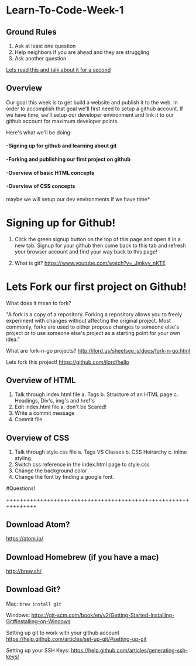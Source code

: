 # Learn-To-Code-Week-1

## Ground Rules
1. Ask at least one question
2. Help neighbors if you are ahead and they are struggling
3. Ask another question

[Lets read this and talk about it for a second]("https://s3-eu-west-1.amazonaws.com/teaching-programming/TopFiveMistakesWhenProgramming.png")

## Overview
Our goal this week is to get build a website and publish it to the web. In order
to accomplish that goal we'll first need to setup a github account. If we have
time, we'll setup our developer environment and link it to our github account for
maximum developer points.

Here's what we'll be doing:

####  -Signing up for github and learning about git
####  -Forking and publishing our first project on github
####  -Overview of basic HTML concepts
####  -Overview of CSS concepts
maybe we will setup our dev environments if we have time*





# Signing up for Github!
1. Click the green signup button on the top of this page and open it in a new tab.
Signup for your github then come back to this tab and refresh your browser account
and find your way back to this page!

2. What is git?
https://www.youtube.com/watch?v=_Jmkvv_nKTE




# Lets Fork our first project on Github!
What does it mean to fork?

"A fork is a copy of a repository. Forking a repository allows you to freely experiment with changes without affecting the original project. Most commonly, forks are used to either propose changes to someone else's project or to use someone else's project as a starting point for your own idea."

What are fork-n-go projects?
http://jlord.us/sheetsee.js/docs/fork-n-go.html


Lets fork this project!
https://github.com/jlord/hello


## Overview of HTML
  1. Talk through index.html file
    a. Tags
    b. Structure of an HTML page
    c. Headings, Div's, img's and href's
  2. Edit index.html file
    a. don't be Scared!
  3. Write a commit message
  4. Commit file


## Overview of CSS

  1. Talk through style.css file
    a. Tags VS Classes
    b. CSS Heirarchy
    c. inline styling
  2. Switch css reference in the index.html page to style.css
  3. Change the background color
  4. Change the font by finding a google font.



#Questions!


+++++++++++++++++++++++++++++++++++++++++++++++++++++++++++++++

## Download Atom?
  https://atom.io/

## Download Homebrew (if you have a mac)
http://brew.sh/

## Download Git?
  Mac:
  ```brew install git```

  Windows:
  https://git-scm.com/book/en/v2/Getting-Started-Installing-Git#Installing-on-Windows

Setting up git to work with your github account
https://help.github.com/articles/set-up-git/#setting-up-git

Setting up your SSH Keys:
https://help.github.com/articles/generating-ssh-keys/
